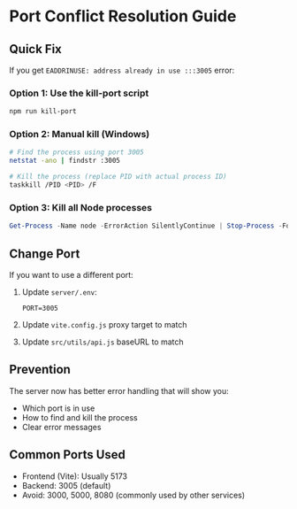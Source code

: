 # Port Conflict Resolution Guide

## Quick Fix

If you get `EADDRINUSE: address already in use :::3005` error:

### Option 1: Use the kill-port script
```bash
npm run kill-port
```

### Option 2: Manual kill (Windows)
```bash
# Find the process using port 3005
netstat -ano | findstr :3005

# Kill the process (replace PID with actual process ID)
taskkill /PID <PID> /F
```

### Option 3: Kill all Node processes
```powershell
Get-Process -Name node -ErrorAction SilentlyContinue | Stop-Process -Force
```

## Change Port

If you want to use a different port:

1. Update `server/.env`:
   ```
   PORT=3005
   ```

2. Update `vite.config.js` proxy target to match

3. Update `src/utils/api.js` baseURL to match

## Prevention

The server now has better error handling that will show you:
- Which port is in use
- How to find and kill the process
- Clear error messages

## Common Ports Used

- Frontend (Vite): Usually 5173
- Backend: 3005 (default)
- Avoid: 3000, 5000, 8080 (commonly used by other services)


